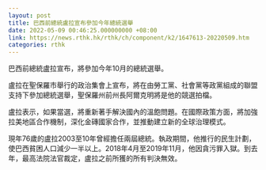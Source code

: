 ```yaml
---
layout: post
title: 巴西前總統盧拉宣布參加今年總統選舉
date: 2022-05-09 00:46:25.000000000 +08:00
link: https://news.rthk.hk/rthk/ch/component/k2/1647613-20220509.htm
categories: rthk
---
```


巴西前總統盧拉宣布，將參加今年10月的總統選舉。

盧拉在聖保羅市舉行的政治集會上宣布，將在由勞工黨、社會黨等政黨組成的聯盟支持下參加總統選舉，聖保羅州前州長阿爾克明將是他的競選拍檔。

盧拉表示，如果當選，將重新著手解決國內的溫飽問題。在國際政策方面，將加強拉美地區合作機制，深化金磚國家合作，並推動建立新的全球治理模式。

現年76歲的盧拉2003至10年曾經擔任兩屆總統。執政期間，他推行的民生計劃，使巴西貧困人口減少一半以上。2018年4月至2019年11月，他因貪污罪入獄。到去年，最高法院法官裁定，盧拉之前所獲的所有判決無效。
